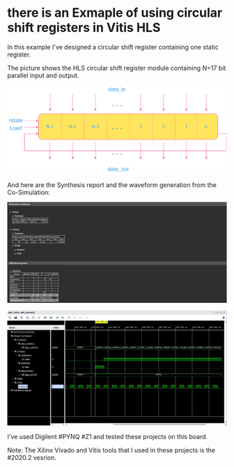 # there is an Exmaple of using circular shift registers in Vitis HLS

In this example I've designed a circular shift register containing one static register.

The picture shows the HLS circular shift register module containing N=17 bit parallel input and output.

![alt text](https://github.com/salemsajjad/Vitis-HLS-Sequential/blob/main/03-Circular_Shift_Register/circular_shift.drawio.png?raw=true)



And here are the Synthesis report and the waveform generation from the Co-Simulation:

![alt text](https://github.com/salemsajjad/Vitis-HLS-Sequential/blob/main/03-Circular_Shift_Register/Synthesis_Report.JPG?raw=true)


![alt text](https://github.com/salemsajjad/Vitis-HLS-Sequential/blob/main/03-Circular_Shift_Register/waveform.JPG?raw=true)



I've used Digilent #PYNQ #Z1 and tested these projects on this board.

Note: The Xilinx Vivado and Vitis tools that I used in these projects is the #2020.2 vesrion. 
